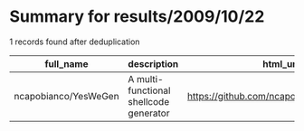 
# Summary for results/2009/10/22
    
1 records found after deduplication

| full_name | description | html_url | matched_list | matched_count | pushed_at | size | stargazers_count | language | forks_count |
|----------------------|----------------------------------------|-----------------------------------------|----------------|-----------------|---------------------------|--------|--------------------|------------|---------------|
| ncapobianco/YesWeGen | A multi-functional shellcode generator | https://github.com/ncapobianco/YesWeGen | ['shellcode'] | 1 | 2009-10-22 20:41:38+00:00 | 530 | 2 | C | 3 |
